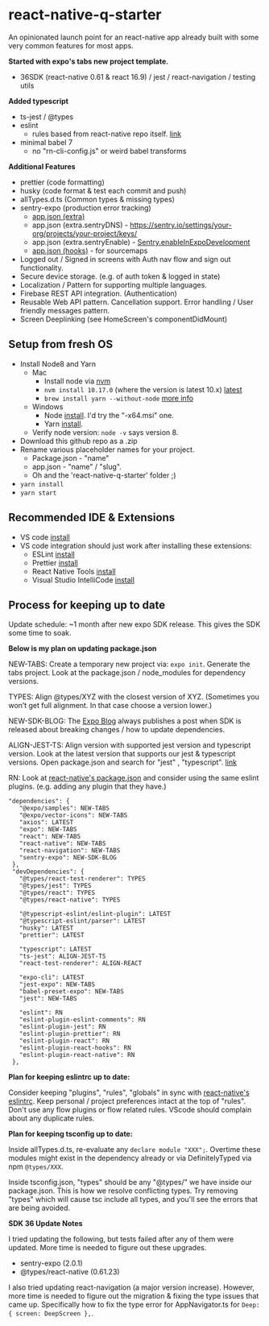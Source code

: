 # react-native-q-starter

An opinionated launch point for an react-native app already built with some very common features for most apps.

**Started with expo's tabs new project template.**

- 36SDK (react-native 0.61 & react 16.9) / jest / react-navigation / testing utils

**Added typescript**

- ts-jest / @types
- eslint
  - rules based from react-native repo itself. [link](https://github.com/facebook/react-native/blob/master/.eslintrc)
- minimal babel 7
  - no "rn-cli-config.js" or weird babel transforms

**Additional Features**

- prettier (code formatting)
- husky (code format & test each commit and push)
- allTypes.d.ts (Common types & missing types)
- sentry-expo (production error tracking)
  - [app.json (extra)](https://docs.expo.io/versions/latest/workflow/configuration/#extra)
  - app.json (extra.sentryDNS) - https://sentry.io/settings/your-org/projects/your-project/keys/
  - app.json (extra.sentryEnable) - [Sentry.enableInExpoDevelopment](https://docs.expo.io/versions/latest/guides/using-sentry/)
  - [app.json (hooks)](https://docs.expo.io/versions/latest/guides/using-sentry/) - for sourcemaps
- Logged out / Signed in screens with Auth nav flow and sign out functionality.
- Secure device storage. (e.g. of auth token & logged in state)
- Localization / Pattern for supporting multiple languages.
- Firebase REST API integration. (Authentication)
- Reusable Web API pattern. Cancellation support. Error handling / User friendly messages pattern.
- Screen Deeplinking (see HomeScreen's componentDidMount)

## Setup from fresh OS

- Install Node8 and Yarn
  - Mac
    - Install node via [nvm](https://github.com/nvm-sh/nvm/blob/master/README.md)
    - `nvm install 10.17.0` (where the version is latest 10.x) [latest](https://nodejs.org/download/release/latest-v10.x/)
    - `brew install yarn --without-node` [more info](https://formulae.brew.sh/formula/yarn)
  - Windows
    - Node [install](https://nodejs.org/download/release/latest-v10.x/). I'd try the "-x64.msi" one.
    - Yarn [install](https://yarnpkg.com/lang/en/docs/install/#windows-stable).
  - Verify node version: `node -v` says version 8.
- Download this github repo as a .zip
- Rename various placeholder names for your project.
  - Package.json - "name"
  - app.json - "name" / "slug".
  - Oh and the 'react-native-q-starter' folder ;)
- `yarn install`
- `yarn start`

## Recommended IDE & Extensions

- VS code [install](https://code.visualstudio.com/)
- VS code integration should just work after installing these extensions:
  - ESLint [install](https://marketplace.visualstudio.com/items?itemName=dbaeumer.vscode-eslint)
  - Prettier [install](https://marketplace.visualstudio.com/items?itemName=esbenp.prettier-vscode)
  - React Native Tools [install](https://marketplace.visualstudio.com/items?itemName=vsmobile.vscode-react-native)
  - Visual Studio IntelliCode [install](https://marketplace.visualstudio.com/items?itemName=VisualStudioExptTeam.vscodeintellicode)

## Process for keeping up to date

Update schedule: ~1 month after new expo SDK release. This gives the SDK some time to soak.

**Below is my plan on updating package.json**

NEW-TABS:
Create a temporary new project via: `expo init`.
Generate the tabs project.
Look at the package.json / node_modules for dependency versions.

TYPES:
Align @types/XYZ with the closest version of XYZ. (Sometimes you won’t get full alignment. In that case choose a version lower.)

NEW-SDK-BLOG:
The [Expo Blog](https://blog.expo.io/) always publishes a post when SDK is released about breaking changes / how to update dependencies.

ALIGN-JEST-TS:
Align version with supported jest version and typescript version. Look at the latest version that supports our jest & typescript versions. Open package.json and search for "jest" , "typescript". [link](https://github.com/kulshekhar/ts-jest/blob/master/package.json)

RN:
Look at [react-native's package.json](https://github.com/facebook/react-native/blob/master/package.json) and consider using the same eslint plugins. (e.g. adding any plugin that they have.)

```
"dependencies": {
   "@expo/samples": NEW-TABS
   "@expo/vector-icons": NEW-TABS
   "axios": LATEST
   "expo": NEW-TABS
   "react": NEW-TABS
   "react-native": NEW-TABS
   "react-navigation": NEW-TABS
   "sentry-expo": NEW-SDK-BLOG
 },
 "devDependencies": {
   "@types/react-test-renderer": TYPES
   "@types/jest": TYPES
   "@types/react": TYPES
   "@types/react-native": TYPES

   "@typescript-eslint/eslint-plugin": LATEST
   "@typescript-eslint/parser": LATEST
   "husky": LATEST
   "prettier": LATEST

   "typescript": LATEST
   "ts-jest": ALIGN-JEST-TS
   "react-test-renderer": ALIGN-REACT

   "expo-cli": LATEST
   "jest-expo": NEW-TABS
   "babel-preset-expo": NEW-TABS
   "jest": NEW-TABS

   "eslint": RN
   "eslint-plugin-eslint-comments": RN
   "eslint-plugin-jest": RN
   "eslint-plugin-prettier": RN
   "eslint-plugin-react": RN
   "eslint-plugin-react-hooks": RN
   "eslint-plugin-react-native": RN
 },
```

**Plan for keeping eslintrc up to date:**

Consider keeping "plugins", "rules", "globals" in sync with [react-native's eslintrc](https://github.com/facebook/react-native/blob/master/.eslintrc). Keep personal / project preferences intact at the top of "rules". Don't use any flow plugins or flow related rules. VScode should complain about any duplicate rules.

**Plan for keeping tsconfig up to date:**

Inside allTypes.d.ts, re-evaluate any `declare module "XXX";`. Overtime these modules might exist in the dependency already or via DefinitelyTyped via npm `@types/XXX`.

Inside tsconfig.json, "types" should be any "@types/" we have inside our package.json. This is how we resolve conflicting types. Try removing "types" which will cause tsc include all types, and you'll see the errors that are being avoided.

**SDK 36 Update Notes**

I tried updating the following, but tests failed after any of them were updated. More time is needed to figure out these upgrades.

- sentry-expo (2.0.1)
- @types/react-native (0.61.23)

I also tried updating react-navigation (a major version increase). However, more time is needed to figure out the migration & fixing the type issues that came up. Specifically how to fix the type error for AppNavigator.ts for `Deep: { screen: DeepScreen },`.
